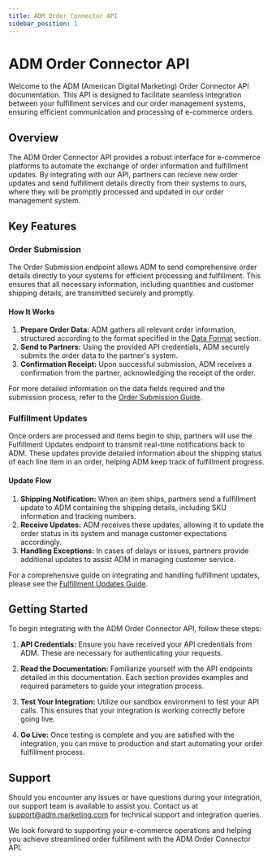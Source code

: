 ```yaml
---
title: ADM Order Connector API
sidebar_position: 1
---
```


# ADM Order Connector API

Welcome to the ADM (American Digital Marketing) Order Connector API documentation. This API is designed to facilitate seamless integration between your fulfillment services and our order management systems, ensuring efficient communication and processing of e-commerce orders.

## Overview

The ADM Order Connector API provides a robust interface for e-commerce platforms to automate the exchange of order information and fulfillment updates. By integrating with our API, partners can recieve new order updates and send fulfillment details directly from their systems to ours, where they will be promptly processed and updated in our order management system.

## Key Features

### Order Submission

The Order Submission endpoint allows ADM to send comprehensive order details directly to your systems for efficient processing and fulfillment. This ensures that all necessary information, including quantities and customer shipping details, are transmitted securely and promptly.

#### How It Works

1. **Prepare Order Data:** ADM gathers all relevant order information, structured according to the format specified in the [Data Format](./order-resource) section.
2. **Send to Partners:** Using the provided API credentials, ADM securely submits the order data to the partner's system.
3. **Confirmation Receipt:** Upon successful submission, ADM receives a confirmation from the partner, acknowledging the receipt of the order.

For more detailed information on the data fields required and the submission process, refer to the [Order Submission Guide](./order-resource).

### Fulfillment Updates

Once orders are processed and items begin to ship, partners will use the Fulfillment Updates endpoint to transmit real-time notifications back to ADM. These updates provide detailed information about the shipping status of each line item in an order, helping ADM keep track of fulfillment progress.

#### Update Flow

1. **Shipping Notification:** When an item ships, partners send a fulfillment update to ADM containing the shipping details, including SKU information and tracking numbers.
2. **Receive Updates:** ADM receives these updates, allowing it to update the order status in its system and manage customer expectations accordingly.
3. **Handling Exceptions:** In cases of delays or issues, partners provide additional updates to assist ADM in managing customer service.

For a comprehensive guide on integrating and handling fulfillment updates, please see the [Fulfillment Updates Guide](./create-fulfillment).

## Getting Started

To begin integrating with the ADM Order Connector API, follow these steps:

1. **API Credentials:** Ensure you have received your API credentials from ADM. These are necessary for authenticating your requests.

2. **Read the Documentation:** Familiarize yourself with the API endpoints detailed in this documentation. Each section provides examples and required parameters to guide your integration process.

3. **Test Your Integration:** Utilize our sandbox environment to test your API calls. This ensures that your integration is working correctly before going live.

4. **Go Live:** Once testing is complete and you are satisfied with the integration, you can move to production and start automating your order fulfillment process.

## Support

Should you encounter any issues or have questions during your integration, our support team is available to assist you. Contact us at [support@adm.marketing.com](support@adm.marketing.com) for technical support and integration queries.

We look forward to supporting your e-commerce operations and helping you achieve streamlined order fulfillment with the ADM Order Connector API.
